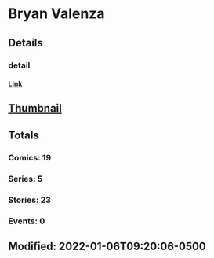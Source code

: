 # Bryan  Valenza 
## Details
### detail
#### [Link](http://marvel.com/comics/creators/14328/bryan_valenza?utm_campaign=apiRef&utm_source=225578a89fc76f3d20fbffda5d17a88d)
## [Thumbnail](http://i.annihil.us/u/prod/marvel/i/mg/b/40/image_not_available.jpg)
## Totals
### Comics: 19
### Series: 5
### Stories: 23
### Events: 0
## Modified: 2022-01-06T09:20:06-0500
